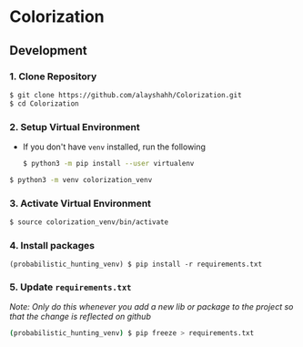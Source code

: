 # Colorization
## Development

### 1. Clone Repository
```bash
$ git clone https://github.com/alayshahh/Colorization.git
$ cd Colorization
```

### 2. Setup Virtual Environment
- If you don't have `venv` installed, run the following
  ```bash
  $ python3 -m pip install --user virtualenv
  ```

```bash
$ python3 -m venv colorization_venv
```

### 3. Activate Virtual Environment
```bash
$ source colorization_venv/bin/activate
```

### 4. Install packages
```
(probabilistic_hunting_venv) $ pip install -r requirements.txt
```

### 5. Update `requirements.txt`
_Note: Only do this whenever you add a new lib or package to the project so that the change is reflected on github_

```bash
(probabilistic_hunting_venv) $ pip freeze > requirements.txt
```
